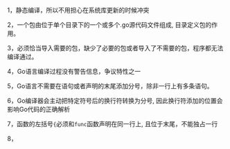 1，静态编译，所以不用担心在系统库更新的时候冲突

2，一个包由位于单个目录下的一个或多个.go源代码文件组成, 目录定义包的作用。

3，必须恰当导入需要的包，缺少了必要的包或者导入了不需要的包，程序都无法编译通过。

4，Go语言编译过程没有警告信息，争议特性之一

5，Go语言不需要在语句或者声明的末尾添加分号，除非一行上有多条语句。

6，Go编译器会主动把特定符号后的换行符转换为分号, 因此换行符添加的位置会影响Go代码的正确解析

7，函数的左括号`{`必须和`func`函数声明在同一行上, 且位于末尾，不能独占一行

8，